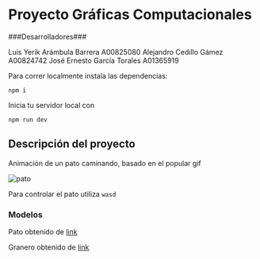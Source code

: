 # Proyecto Gráficas Computacionales

###Desarrolladores###

Luis Yerik Arámbula Barrera A00825080
Alejandro Cedillo Gámez A00824742
José Ernesto García Torales A01365919

Para correr localmente instala las dependencias:

`npm i`

Inicia tu servidor local con

`npm run dev`


## Descripción del proyecto

Animación de un pato caminando, basado en el popular gif

![pato](https://c.tenor.com/A-dUfi3bkMoAAAAi/pato-juan.gif)

Para controlar el pato utiliza 
`wasd`


### Modelos ###
Pato obtenido de [link](https://sketchfab.com/3d-models/duck-b78442de2bc542ef9393608c40664aa1)

Granero obtenido de [link](https://sketchfab.com/3d-models/farm-barn-b930b48e99934f698c52b92f4ec1e51a)
